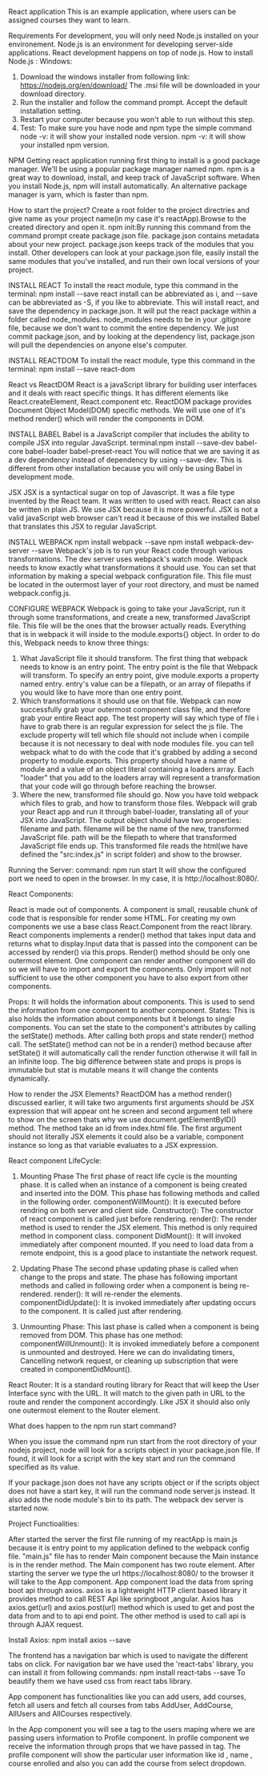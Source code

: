 React application
This is an example application, where users can be assigned courses they want to learn.

Requirements
For development, you will only need Node.js installed on your environement. 
Node.js is an environment for developing server-side applications.
React development happens on top of node.js.
How to install Node.js :
Windows: 
1. Download the windows installer from following link:
https://nodejs.org/en/download/
The .msi file will be downloaded in your download directory. 
2. Run the installer and follow the command prompt. Accept the default installation setting.
3. Restart your computer because you won't able to run without this step.
4. Test: To make sure you have node and npm type the simple command 
node -v: it will show your installed node version.
npm -v: it will show your installed npm version.

NPM
Getting react application running first thing to install is a good package manager. We'll be using a popular package manager named npm. npm is a great way to download, install, and keep track of JavaScript software.
When you install Node.js, npm will install automatically.
An alternative package manager is yarn, which is faster than npm.

How to start the project?
Create a root folder to the project directries and give name as your project name(in my case it's reactApp).Browse to the created directory and open it.
npm init:By running this command from the command prompt create package.json file. package.json contains metadata about your new project. package.json keeps track of the modules that you install. Other developers can look at your package.json file, easily install the same modules that you've installed, and run their own local versions of your project.

INSTALL REACT
To install the react module, type this command in the terminal:
npm install --save react
install can be abbreviated as i, and --save can be abbreviated as -S, if you like to abbreviate.
This will install react, and save the dependency in package.json.
It will put the react package within a folder called node_modules. node_modules needs to be in your .gitignore file, because we don't want to commit the entire dependency. We just commit package.json, and by looking at the dependency list, package.json will pull the dependencies on anyone else's computer.
 

INSTALL REACTDOM
To install the react module, type this command in the terminal:
npm install --save react-dom

React vs ReactDOM
React is a javaScript library for building user interfaces and it deals with react specific things. It has different elements like React.createElement, React.component etc.
ReactDOM package provides Document Object Model(DOM) specific methods. We will use one of it's method render() which will render the components in DOM.

INSTALL BABEL
Babel is a JavaScript compiler that includes the ability to compile JSX into regular JavaScript.
terminal:npm install --save-dev babel-core babel-loader babel-preset-react
You will notice that we are saving it as a dev dependency instead of dependency by using --save-dev. This is different from other installation because you will only be using Babel in development mode.

JSX
JSX is a syntactical sugar on top of Javascript. It was a file type invented by the React team. It was written to used with react. React can also be written in plain JS. We use JSX because it is more powerful. JSX is not a valid javaScript web browser can't read it because of this we installed Babel that translates this JSX to regular JavaScript.

INSTALL WEBPACK
npm install webpack --save
npm install webpack-dev-server --save
Webpack's job is to run your React code through various transformations. The dev server uses webpack's watch mode. Webpack needs to know exactly what transformations it should use. You can set that information by making a special webpack configuration file. This file must be located in the outermost layer of your root directory, and must be named webpack.config.js. 

CONFIGURE WEBPACK
Webpack is going to take your JavaScript, run it through some transformations, and create a new, transformed JavaScript file. This file will be the ones that the browser actually reads. Everything that is in webpack it will inside to the module.exports{} object. 
In order to do this, Webpack needs to know three things:

1. What JavaScript file it should transform.
  The first thing that webpack needs to know is an entry point. The entry point is the file that Webpack will transform.
  To specify an entry point, give module.exports a property named entry. entry's value can be a filepath, or an array of   filepaths if you would like to have more than one entry point.
2. Which transformations it should use on that file.
  Webpack can now successfully grab your outermost component class file, and therefore grab your entire React app. The test property will say which type of file i have to grab there is an regular expression for select the js file. The exclude property will tell which file should not include when i compile because it is not necessary to deal with node modules file.
  you can tell webpack what to do with the code that it's grabbed by adding a second property to module.exports. This property should have a name of module and a value of an object literal containing a loaders array. Each "loader" that you add to the loaders array will represent a transformation that your code will go through before reaching the browser.
3. Where the new, transformed file should go.
  Now you have told webpack which files to grab, and how to transform those files. Webpack will grab your React app and run it through babel-loader, translating all of your JSX into JavaScript. The output object should have two properties: filename and path. filename will be the name of the new, transformed JavaScript file. path will be the filepath to where that transformed JavaScript file ends up.
  This transformed file reads the html(we have defined the "src:index.js" in script folder) and show to the browser. 

Running the Server:
command: npm run start
It will show the configured port we need to open in the browser. In my case, it is http://localhost:8080/.

React Components:

React is made out of components. A component is small, reusable chunk of code that is responsible for render some HTML. For creating my own components we use a base class React.Component from the react library. 
React components implements a render() method that takes input data and returns what to display.Input data that is passed into the component can be accessed by render() via this.props. Render() method should be only one outermost element.
One component can render  another component will do so we will have to import and export the components. Only import will not sufficient to use the other component you have to also export from other components.

Props: It will holds the information about components. This is used to send the information from one component to another component.
States: This is also holds the information about components but it belongs to single components. You can set the state to the component's attributes by calling the setState() methods. 
After calling both props and state render() method call. The setState() method can not be in a render() method because after setState() it will automatically call the render function otherwise it will fall in an infinite loop. 
The big difference between state and props is props is immutable but stat is mutable means it will change the contents dynamically.

How to render the JSX Elements?
ReactDOM has a method render() discussed earlier, it will take two arguments first arguments should be JSX expression that will appear ont he screen and second argument tell where to show on the screen thats why we use document.getElementByID() method. The method take an id from index.html file. The first argument should not literally JSX elements it could also be a variable, component instance so long as that variable evaluates to a JSX expression.

React component LifeCycle:

1. Mounting Phase
The first phase of react life cycle is the mounting phase. It is called when an instance of a component is being created and inserted into the DOM. This phase has following methods and called in the following order.
componentWillMount(): It is executed before  rendring on both server and client side.
Constructor(): The constructor of react component is called just before rendering.
render(): The render method is used to render the JSX element. This method is only required method in component class.
component DidMount(): It will invoked immediately after component mounted. If you need to load data from a remote endpoint, this is a good place to instantiate the network request.

2. Updating Phase
The second phase updating phase is called when change to the props and state. The phase has following important methods and called in following order when a component is being re-rendered.
render(): It will re-render the elements.
componentDidUpdate(): It is invoked immediately after updating occurs to the component. It is called just after rendering.

3. Unmounting Phase:
This last phase is called when a component is being removed from DOM. This phase has one method:
componentWillUnmount(): It is invoked immediately before a component is unmounted and destroyed. Here we can  do invalidating timers, Cancelling network request, or cleaning up subscription that were created in componentDidMount().

React  Router:
It is a standard routing library for React that will keep the User Interface sync with the URL. It will match to the given path in URL to the route and render the component accordingly. Like JSX it should also only one outermost element to the Router element.

What does happen to the npm run start command?

When you issue the command npm run start from the root directory of your nodejs project, node will look for a scripts object in your package.json file. If found, it will look for a script with the key start and run the command specified as its value.

If your package.json does not have any scripts object or if the scripts object does not have a start key, it will run the command node server.js instead. It also adds the node module's bin to its path.
The webpack dev server is started now.

Project Functioalities:

After started the server the first file running of my reactApp is main.js because it is entry point to my application defined to the webpack config file. "main.js" file has to render Main component because the Main instance is in the render method. The Main component has two route element.
After starting the server we type the url https://localhost:8080/ to the browser it will take to the App component. App component load the data from spring boot api through  axios. 
axios is a lightweight HTTP client based library it provides method to call REST Api like springboot ,angular. Axios has axios.get(url) and axios.post(url) method which is used to get and post the data from and to to api end point.
The other method is used to call api is through AJAX request.
 
Install Axios:
npm install axios --save

The frontend has a navigation bar which is used to navigate the different tabs on click. For navigation bar we have used the 'react-tabs' library, you can install it from following commands:
npm install react-tabs --save
To beautify them we have used css from react tabs library. 

App component has functionalities like you can add users, add courses, fetch all users and fetch all courses from tabs AddUser, AddCourse, AllUsers and AllCourses respectively.

In the App component you will see a <Link> tag to the users maping where we are passing users information to Profile component. In profile component we receive the information through props that we have passed in <Link> tag. 
The profile component will show the particular user information like id , name , course enrolled and also you can add the course from select dropdown.




